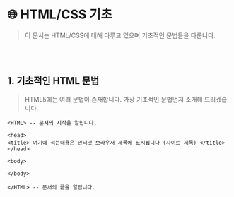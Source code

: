 # :globe_with_meridians: HTML/CSS 기초
> 이 문서는 HTML/CSS에 대해 다루고 있으며 기초적인 문법들을 다룹니다.
<br>
<br>

## 1. 기초적인 HTML 문법
> HTML5에는 여러 문법이 존재합니다.
> 가장 기초적인 문법먼저 소개해 드리겠습니다.

```
<HTML> -- 문서의 시작을 알립니다.

<head>
<title> 여기에 적는내용은 인터넷 브라우저 제목에 표시됩니다 (사이트 제목) </title>
</head>

<body>

</body>

</HTML> -- 문서의 끝을 알립니다.

```
